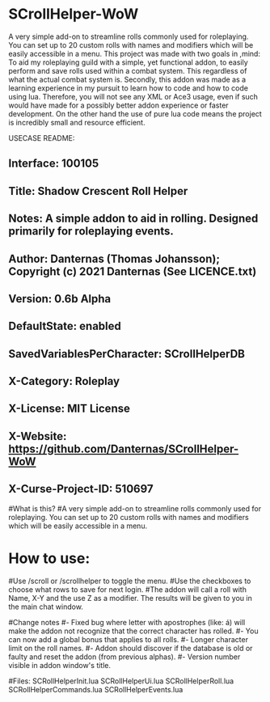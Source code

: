 # SCrollHelper-WoW
A very simple add-on to streamline rolls commonly used for roleplaying. You can set up to 20 custom rolls with names and modifiers which will be easily accessible in a menu. This project was made with two goals in ,mind: To aid my roleplaying guild with a simple, yet functional addon, to easily perform and save rolls used within a combat system. This regardless of what the actual combat system is. Secondly, this addon was made as a learning experience in my pursuit to learn how to code and how to code using lua. Therefore, you will not see any XML or Ace3 usage, even if such would have made for a possibly better addon experience or faster development. On the other hand the use of pure lua code means the project is incredibly small and resource efficient.

USECASE README:
## Interface: 100105
## Title: Shadow Crescent Roll Helper
## Notes: A simple addon to aid in rolling. Designed primarily for roleplaying events.
## Author: Danternas (Thomas Johansson); Copyright (c) 2021 Danternas (See LICENCE.txt)
## Version: 0.6b Alpha
## DefaultState: enabled
## SavedVariablesPerCharacter: SCrollHelperDB
## X-Category: Roleplay
## X-License: MIT License
## X-Website: https://github.com/Danternas/SCrollHelper-WoW
## X-Curse-Project-ID: 510697

#What is this?
#A very simple add-on to streamline rolls commonly used for roleplaying. You can set up to 20 custom rolls with names and modifiers which will be easily accessible in a menu.

# How to use:
#Use /scroll or /scrollhelper to toggle the menu. 
#Use the checkboxes to choose what rows to save for next login.
#The addon will call a roll with Name, X-Y and the use Z as a modifier. The results will be given to you in the main chat window.

#Change notes
#- Fixed bug where letter with apostrophes (like: á) will make the addon not recognize that the correct character has rolled.
#- You can now add a global bonus that applies to all rolls.
#- Longer character limit on the roll names.
#- Addon should discover if the database is old or faulty and reset the addon (from previous alphas).
#- Version number visible in addon window's title.

#Files:
SCRollHelperInit.lua
SCRollHelperUi.lua
SCRollHelperRoll.lua
SCRollHelperCommands.lua
SCRollHelperEvents.lua